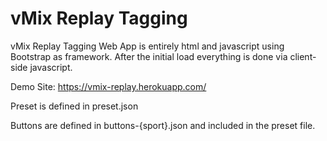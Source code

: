 # vMix Replay Tagging
vMix Replay Tagging Web App is entirely html and javascript using Bootstrap as  framework. After the initial load everything is done via client-side javascript.

Demo Site: https://vmix-replay.herokuapp.com/

Preset is defined in preset.json

Buttons are defined in buttons-{sport}.json and included in the preset file.
